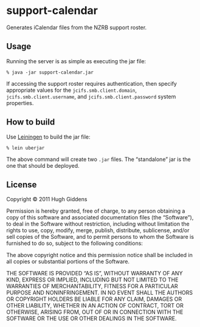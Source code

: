 # support-calendar

Generates iCalendar files from the NZRB support roster.

## Usage

Running the server is as simple as executing the jar file:

    % java -jar support-calendar.jar

If accessing the support roster requires authentication, then specify
appropriate values for the `jcifs.smb.client.domain`,
`jcifs.smb.client.username`, and `jcifs.smb.client.password` system
properties.

## How to build

Use [Leiningen](http://github.com/technomancy/leiningen) to build the jar file:

    % lein uberjar

The above command will create two `.jar` files. The “standalone” jar is the
one that should be deployed.

## License

Copyright © 2011 Hugh Giddens

Permission is hereby granted, free of charge, to any person obtaining a copy
of this software and associated documentation files (the “Software”), to deal
in the Software without restriction, including without limitation the rights
to use, copy, modify, merge, publish, distribute, sublicense, and/or sell
copies of the Software, and to permit persons to whom the Software is
furnished to do so, subject to the following conditions:

The above copyright notice and this permission notice shall be included in
all copies or substantial portions of the Software.

THE SOFTWARE IS PROVIDED “AS IS”, WITHOUT WARRANTY OF ANY KIND, EXPRESS OR
IMPLIED, INCLUDING BUT NOT LIMITED TO THE WARRANTIES OF MERCHANTABILITY,
FITNESS FOR A PARTICULAR PURPOSE AND NONINFRINGEMENT. IN NO EVENT SHALL THE
AUTHORS OR COPYRIGHT HOLDERS BE LIABLE FOR ANY CLAIM, DAMAGES OR OTHER
LIABILITY, WHETHER IN AN ACTION OF CONTRACT, TORT OR OTHERWISE, ARISING FROM,
OUT OF OR IN CONNECTION WITH THE SOFTWARE OR THE USE OR OTHER DEALINGS IN
THE SOFTWARE.
